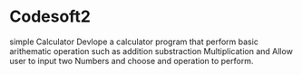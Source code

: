 # Codesoft2
simple Calculator
Devlope a calculator program that perform basic arithematic operation such as addition substraction Multiplication and Allow user to input two Numbers and choose and operation to perform. 
